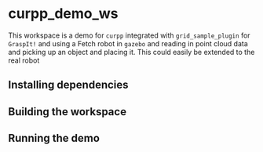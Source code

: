 # curpp_demo_ws
This workspace is a demo for `curpp` integrated with `grid_sample_plugin` for `GraspIt!` and using a Fetch robot in `gazebo` and reading in point cloud data and picking up an object and placing it. This could easily be extended to the real robot

## Installing dependencies

## Building the workspace

## Running the demo
